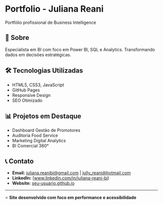 <!-- Arquivo que explica seu projeto para outros desenvolvedores -->

# Portfolio - Juliana Reani
Portfólio profissional de Business Intelligence

## 🚀 Sobre
Especialista em BI com foco em Power BI, SQL e Analytics.
Transformando dados em decisões estratégicas.

## 🛠️ Tecnologias Utilizadas
- HTML5, CSS3, JavaScript
- GitHub Pages
- Responsive Design
- SEO Otimizado

## 📊 Projetos em Destaque
- Dashboard Gestão de Promotores
- Auditoria Food Service  
- Marketing Digital Analytics
- BI Comercial 360°

## 📞 Contato
- **Email:** juliana.reanibi@gmail.com | jully_reani@hotmail.com
- **LinkedIn:** [www.linkedin.com/in/juliana-reani-bi)
- **Website:** [seu-usuario.github.io](https://seu-usuario.github.io)

---
⭐ **Site desenvolvido com foco em performance e acessibilidade**
